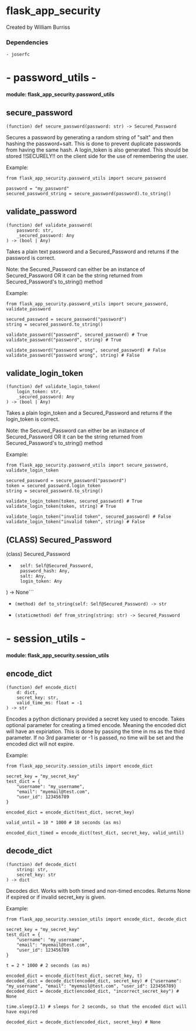 # flask_app_security

Created by William Burriss

### Dependencies

    - joserfc


# - password_utils -
#### module: flask_app_security.password_utils

## secure_password

```
(function) def secure_password(password: str) -> Secured_Password
```

Secures a password by generating a random string of "salt"
and then hashing the password+salt. This is done to prevent
duplicate passwords from having the same hash. A login_token
is also generated. This should be stored !!SECURELY!! on the
client side for the use of remembering the user. 

Example:
```
from flask_app_security.password_utils import secure_password

password = "my_password"
secured_password_string = secure_password(password).to_string()
```

## validate_password

```
(function) def validate_password(
    password: str,
    _secured_password: Any
) -> (bool | Any)
```

Takes a plain text password and a Secured_Password and returns
if the password is correct.

Note: the Secured_Password can either be an instance of
Secured_Password OR it can be the string returned from
Secured_Password's to_string() method

Example:
```
from flask_app_security.password_utils import secure_password, validate_password

secured_password = secure_password("password")
string = secured_password.to_string()

validate_password("password", secured_password) # True
validate_password("password", string) # True

validate_password("password wrong", secured_password) # False
validate_password("password wrong", string) # False
```

## validate_login_token

```
(function) def validate_login_token(
    login_token: str,
    _secured_password: Any
) -> (bool | Any)
```

Takes a plain login_token and a Secured_Password and returns
if the login_token is correct.

Note: the Secured_Password can either be an instance of
Secured_Password OR it can be the string returned from
Secured_Password's to_string() method

Example:
```
from flask_app_security.password_utils import secure_password, validate_login_token

secured_password = secure_password("password")
token = secured_password.login_token
string = secured_password.to_string()

validate_login_token(token, secured_password) # True
validate_login_token(token, string) # True

validate_login_token("invalid token", secured_password) # False
validate_login_token("invalid token", string) # False
```

## (CLASS) Secured_Password



(class) Secured_Password

* ```(method) def __init__(
    self: Self@Secured_Password,
    password_hash: Any,
    salt: Any,
    login_token: Any
) -> None```

* ```(method) def to_string(self: Self@Secured_Password) -> str```

* ```(staticmethod) def from_string(string: str) -> Secured_Password```

# - session_utils -
#### module: flask_app_security.session_utils

## encode_dict

```
(function) def encode_dict(
    d: dict,
    secret_key: str,
    valid_time_ms: float = -1
) -> str
```

Encodes a python dictionary provided a secret key used to
encode. Takes optional parameter for creating a timed
encode. Meaning the encoded dict will have an expiriation.
This is done by passing the time in ms as the third 
parameter. If no 3rd parameter or -1 is passed, no time
will be set and the encoded dict will not expire.

Example:
```
from flask_app_security.session_utils import encode_dict

secret_key = "my_secret_key"
test_dict = {
    "username": "my_username",
    "email": "myemail@test.com",
    "user_id": 123456789
}

encoded_dict = encode_dict(test_dict, secret_key)

valid_until = 10 * 1000 # 10 seconds (as ms)

encoded_dict_timed = encode_dict(test_dict, secret_key, valid_until)
```

## decode_dict

```
(function) def decode_dict(
    string: str,
    secret_key: str
) -> dict
```

Decodes dict. Works with both timed and non-timed encodes.
Returns None if expired or if invalid secret_key is given.  

Example:
```
from flask_app_security.session_utils import encode_dict, decode_dict

secret_key = "my_secret_key"
test_dict = {
    "username": "my_username",
    "email": "myemail@test.com",
    "user_id": 123456789
}

t = 2 * 1000 # 2 seconds (as ms)

encoded_dict = encode_dict(test_dict, secret_key, t)
decoded_dict = decode_dict(encoded_dict, secret_key) # {"username": "my_username", "email": "myemail@test.com", "user_id": 123456789}
decoded_dict = decode_dict(encoded_dict, "incorrect_secret_key") # None

time.sleep(2.1) # sleeps for 2 seconds, so that the encoded dict will have expired

decoded_dict = decode_dict(encoded_dict, secret_key) # None
```